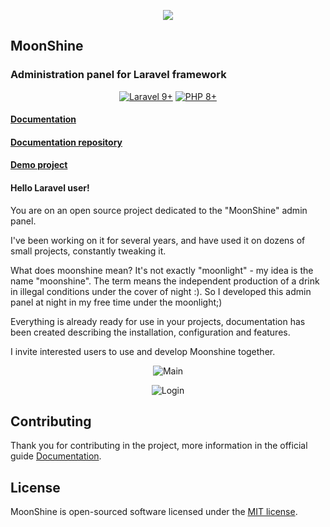 <p align="center">
<a href="https://moonshine.cutcode.dev" target="_blank">
<img src="https://moonshine.cutcode.dev/moon-promo-dark.svg?v=1.50.0">
</a>
</p>

## MoonShine
### Administration panel for Laravel framework

<p align="center">
    <a href="https://laravel.com"><img alt="Laravel 9+" src="https://img.shields.io/badge/Laravel-9+-FF2D20?style=for-the-badge&logo=laravel"></a>
    <a href="https://laravel.com"><img alt="PHP 8+" src="https://img.shields.io/badge/PHP-8+-777BB4?style=for-the-badge&logo=php"></a>
</p>

#### [Documentation](https://moonshine.cutcode.dev)
#### [Documentation repository](https://github.com/lee-to/moonshine-doc)
#### [Demo project](https://github.com/CutCodeRu/moonshine-demo-project)

#### Hello Laravel user!

You are on an open source project dedicated to the "MoonShine" admin panel.

I've been working on it for several years, and have used it on dozens of small projects, constantly tweaking it.

What does moonshine mean? It's not exactly "moonlight" - my idea is the name "moonshine".
The term means the independent production of a drink in illegal conditions under the cover of night :).
So I developed this admin panel at night in my free time under the moonlight;)

Everything is already ready for use in your projects, documentation has been created describing the installation, configuration and features.

I invite interested users to use and develop Moonshine together.

<p align="center">
<img src="https://moonshine.cutcode.dev/screenshots/main.png?v=new1.50.0" alt="Main">
</p>

<p align="center">
<img src="https://moonshine.cutcode.dev/screenshots/login.png?v=new1.50.0" alt="Login">
</p>

## Contributing

Thank you for contributing in the project, more information in the official guide [Documentation](https://moonshine.cutcode.dev/section/contribution).

## License

MoonShine is open-sourced software licensed under the [MIT license](LICENSE.md).


